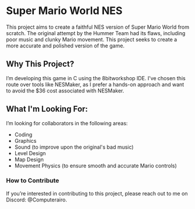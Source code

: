 # Super Mario World NES

This project aims to create a faithful NES version of Super Mario World from scratch. The original attempt by the Hummer Team had its flaws, including poor music and clunky Mario movement. This project seeks to create a more accurate and polished version of the game.

## Why This Project?
I’m developing this game in C using the 8bitworkshop IDE. I’ve chosen this route over tools like NESMaker, as I prefer a hands-on approach and want to avoid the $36 cost associated with NESMaker.

## What I'm Looking For:
I’m looking for collaborators in the following areas:

- Coding
- Graphics
- Sound (to improve upon the original's bad music)
- Level Design
- Map Design
- Movement Physics (to ensure smooth and accurate Mario controls)

### How to Contribute
If you’re interested in contributing to this project, please reach out to me on Discord: @Computerairo.


